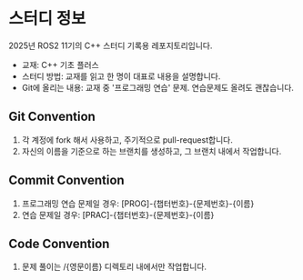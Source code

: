 
# 스터디 정보
2025년 ROS2 11기의 C++ 스터디 기록용 레포지토리입니다.

* 교재: C++ 기초 플러스
* 스터디 방법: 교재를 읽고 한 명이 대표로 내용을 설명합니다.
* Git에 올리는 내용: 교재 중 '프로그래밍 연습' 문제. 연습문제도 올려도 괜찮습니다.

## Git Convention
1. 각 계정에 fork 해서 사용하고, 주기적으로 pull-request합니다.
2. 자신의 이름을 기준으로 하는 브랜치를 생성하고, 그 브랜치 내에서 작업합니다.


## Commit Convention
1. 프로그래밍 연습 문제일 경우: [PROG]-{챕터번호}-{문제번호}-{이름}
2. 연습 문제일 경우: [PRAC]-{챕터번호}-{문제번호}-{이름}


## Code Convention
1. 문제 풀이는 /{영문이름} 디렉토리 내에서만 작업합니다. 
